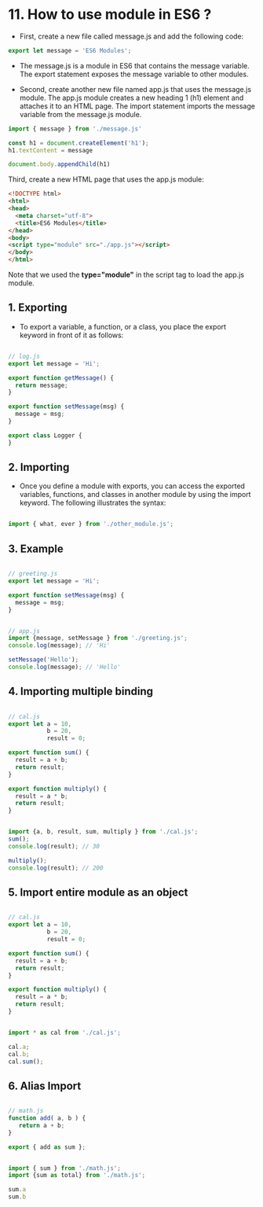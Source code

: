 # 11. How to use module in ES6 ? #
- First, create a new file called message.js and add the following code:

```js
export let message = 'ES6 Modules';

```

- The message.js is a module in ES6 that contains the message variable. The export statement exposes the message variable to other modules.

- Second, create another new file named app.js that uses the message.js module. The app.js module creates a new heading 1 (h1) element and attaches it to an HTML page. The import statement imports the message variable from the message.js module.

```js
import { message } from './message.js'

const h1 = document.createElement('h1');
h1.textContent = message

document.body.appendChild(h1)
````

Third, create a new HTML page that uses the app.js module:
```html
<!DOCTYPE html>
<html>
<head>
  <meta charset="utf-8">
  <title>ES6 Modules</title>
</head>
<body>
<script type="module" src="./app.js"></script>
</body>
</html>
```
Note that we used the <b>type="module"</b> in the script tag to load the app.js module.

## 1. Exporting ##

- To export a variable, a function, or a class, you place the export keyword in front of it as follows:


```js

// log.js
export let message = 'Hi';

export function getMessage() {
  return message;
}

export function setMessage(msg) {
  message = msg;
}

export class Logger {
}
```

## 2. Importing ##
- Once you define a module with exports, you can access the exported variables, functions, and classes in another module by using the import keyword. The following illustrates the syntax:

```js

import { what, ever } from './other_module.js';

```

## 3. Example ##

```js

// greeting.js
export let message = 'Hi';

export function setMessage(msg) {
  message = msg;
}

```


```js

// app.js
import {message, setMessage } from './greeting.js';
console.log(message); // 'Hi'

setMessage('Hello');
console.log(message); // 'Hello' 

```

## 4. Importing multiple binding ##
```js

// cal.js
export let a = 10,
           b = 20,
           result = 0;

export function sum() {
  result = a + b;
  return result;
}

export function multiply() {
  result = a * b;
  return result;
}

```

```js

import {a, b, result, sum, multiply } from './cal.js';
sum();
console.log(result); // 30

multiply();
console.log(result); // 200

```

## 5. Import entire module as an object ##

```js

// cal.js
export let a = 10,
           b = 20,
           result = 0;

export function sum() {
  result = a + b;
  return result;
}

export function multiply() {
  result = a * b;
  return result;
}

```

```js

import * as cal from './cal.js';

cal.a;
cal.b;
cal.sum();

```

## 6. Alias Import ##
```js

// math.js  
function add( a, b ) {
   return a + b;
}

export { add as sum };

```

```js

import { sum } from './math.js';
import {sum as total} from './math.js';

sum.a
sum.b

```


